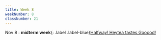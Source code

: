 ```yaml
---
title: Week 8
weekNumber: 8
classNumber: 21
---
```


Nov 8
: **midterm week**{: .label .label-blue}[Halfway! Heytea tastes Gooood!]()
